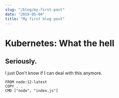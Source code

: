 ```yaml
---
slug: "/blog/my-first-post"
date: "2019-05-04"
title: "My first blog post"
---
```

# Kubernetes: What the hell
## Seriously.
I just Don't know if I can deal with this anymore.

```docker
FROM node:12-latest
COPY . .
CMD ["node", "index.js"]
```